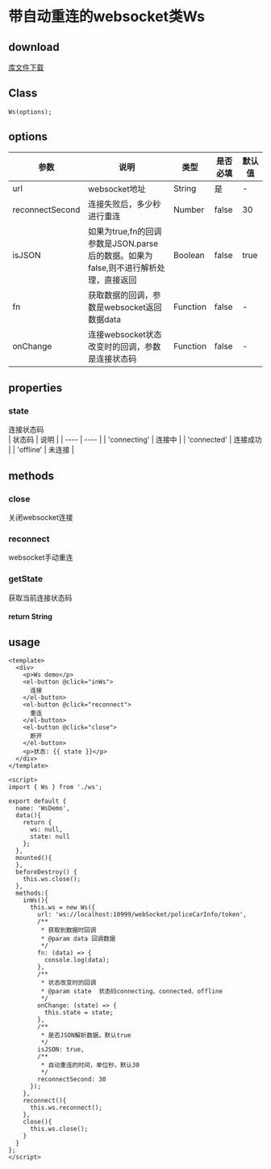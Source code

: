 # 带自动重连的websocket类Ws
## download
[库文件下载](./js/html/ws.zip)
## Class
```
Ws(options);
```
## options
| 参数 |	说明 |类型 | 是否必填	| 默认值 |
| ---- | ---- |---- | ----   |----  | 
| url | websocket地址 | String | 是 | -  | 
| reconnectSecond | 连接失败后，多少秒进行重连 | Number | false | 30  | 
| isJSON | 如果为true,fn的回调参数是JSON.parse后的数据。如果为false,则不进行解析处理，直接返回 | Boolean | false | true  | 
| fn | 获取数据的回调，参数是websocket返回数据data | Function | false | -  | 
| onChange | 连接websocket状态改变时的回调，参数是连接状态码 | Function | false | -  | 

## properties
### state   
连接状态码   
| 状态码 |	说明 |
| ---- | ---- |
| 'connecting' | 连接中 |
| 'connected' | 连接成功 |
| 'offline' | 未连接 |

## methods
### close
关闭websocket连接

### reconnect
websocket手动重连

### getState
获取当前连接状态码
#### return String



## usage
```
<template>
  <div>
    <p>Ws demo</p>
    <el-button @click="inWs">
      连接
    </el-button>
    <el-button @click="reconnect">
      重连
    </el-button>
    <el-button @click="close">
      断开
    </el-button>
    <p>状态: {{ state }}</p>
  </div>
</template>

<script>
import { Ws } from './ws';

export default {
  name: 'WsDemo',
  data(){
    return {
      ws: null,
      state: null
    };
  },
  mounted(){
  },
  beforeDestroy() {
    this.ws.close();
  },
  methods:{
    inWs(){
      this.ws = new Ws({
        url: 'ws://localhost:10999/webSocket/policeCarInfo/token',
        /**
         * 获取到数据时回调
         * @param data 回调数据
         */
        fn: (data) => {
          console.log(data);
        },
        /**
         * 状态改变时的回调
         * @param state  状态码connecting、connected、offline
         */
        onChange: (state) => {
          this.state = state;
        },
        /**
         * 是否JSON解析数据，默认true
         */
        isJSON: true,
        /**
         * 自动重连的时间，单位秒，默认30
         */
        reconnectSecond: 30
      });
    },
    reconnect(){
      this.ws.reconnect();
    },
    close(){
      this.ws.close();
    }
  }
};
</script>
```

